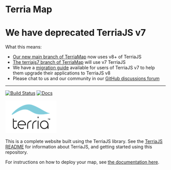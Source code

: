Terria Map
==========

# We have deprecated TerriaJS v7
What this means:

- [Our new main branch of TerriaMap](https://github.com/TerriaJS/TerriaMap/tree/main) now uses v8+ of TerriaJS
- [The terriajs7 branch of TerriaMap](https://github.com/TerriaJS/TerriaMap/tree/terriajs7) will use v7 TerriaJS
- We have a [migration guide](https://docs.terria.io/guide/contributing/migration-guide/) available for users of TerriaJS v7 to help them upgrade their applications to TerriaJS v8
- Please chat to us and our community in our [GitHub discussions forum](https://github.com/TerriaJS/terriajs/discussions)

-------------------

[![Build Status](https://github.com/TerriaJS/TerriaMap/actions/workflows/ci.yml/badge.svg?branch=terriajs7&event=push)](https://github.com/TerriaJS/TerriaMap/actions/workflows/ci.yml) [![Docs](https://img.shields.io/badge/docs-online-blue.svg)](https://docs-v7.terria.io/)

![Terria logo](terria-logo.png "Terria logo")

This is a complete website built using the TerriaJS library. See the [TerriaJS README](https://github.com/TerriaJS/TerriaJS) for information about TerriaJS, and getting started using this repository.



For instructions on how to deploy your map, see [the documentation here](doc/deploying/deploying-to-aws.md).
